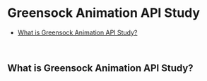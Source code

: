 # Greensock Animation API Study

* [What is Greensock Animation API Study?](#Greensock-Animation-API-Study)

<br>

## What is Greensock Animation API Study?
